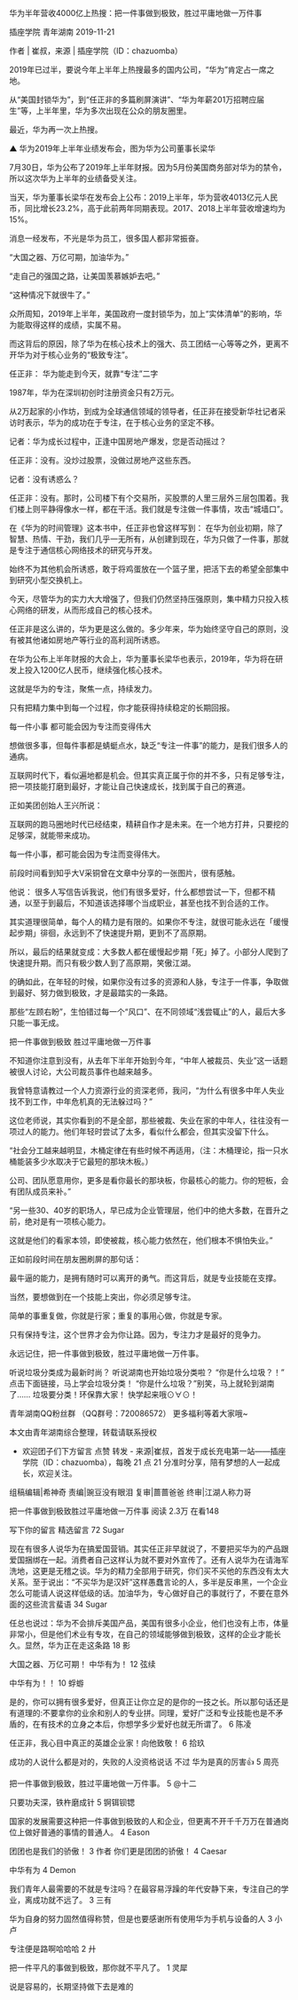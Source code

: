 华为半年营收4000亿上热搜：把一件事做到极致，胜过平庸地做一万件事

插座学院  青年湖南  2019-11-21

作者 | 崔叔，来源 | 插座学院（ID：chazuomba）

2019年已过半，要说今年上半年上热搜最多的国内公司，“华为”肯定占一席之地。

从“美国封锁华为”，到“任正非的多篇刷屏演讲”、“华为年薪201万招聘应届生”等，上半年里，华为多次出现在公众的朋友圈里。

最近，华为再一次上热搜。


▲ 华为2019年上半年业绩发布会，图为华为公司董事长梁华

7月30日，华为公布了2019年上半年财报。因为5月份美国商务部对华为的禁令，所以这次华为上半年的业绩备受关注。

当天，华为董事长梁华在发布会上公布：2019上半年，华为营收4013亿元人民币，同比增长23.2%，高于此前两年同期表现。2017、2018上半年营收增速均为15%。

消息一经发布，不光是华为员工，很多国人都非常振奋。

“大国之器、万亿可期，加油华为。”

“走自己的强国之路，让美国羡慕嫉妒去吧。”

“这种情况下就很牛了。”




众所周知，2019年上半年，美国政府一度封锁华为，加上“实体清单”的影响，华为能取得这样的成绩，实属不易。

而这背后的原因，除了华为在核心技术上的强大、员工团结一心等等之外，更离不开华为对于核心业务的“极致专注”。



任正非：
华为能走到今天，就靠“专注”二字

1987年，华为在深圳初创时注册资金只有2万元。

从2万起家的小作坊，到成为全球通信领域的领导者，任正非在接受新华社记者采访时表示，华为的成功在于专注，在于核心业务的坚定不移。

记者：华为成长过程中，正逢中国房地产爆发，您是否动摇过？

任正非：没有。没炒过股票，没做过房地产这些东西。

记者：没有诱惑么？

任正非：没有。那时，公司楼下有个交易所，买股票的人里三层外三层包围着。我们楼上则平静得像水一样，都在干活。我们就是专注做一件事情，攻击“城墙口”。

在《华为的时间管理》这本书中，任正非也曾这样写到：
在华为创业初期，除了智慧、热情、干劲，我们几乎一无所有，从创建到现在，华为只做了一件事，那就是专注于通信核心网络技术的研究与开发。

始终不为其他机会所诱惑，敢于将鸡蛋放在一个篮子里，把活下去的希望全部集中到研究小型交换机上。

今天，尽管华为的实力大大增强了，但我们仍然坚持压强原则，集中精力只投入核心网络的研发，从而形成自己的核心技术。

任正非是这么讲的，华为更是这么做的。多少年来，华为始终坚守自己的原则，没有被其他诸如房地产等行业的高利润所诱惑。

在华为公布上半年财报的大会上，华为董事长梁华也表示，2019年，华为将在研发上投入1200亿人民币，继续强化核心技术。

这就是华为的专注，聚焦一点，持续发力。

只有把精力集中到每一个过程，你才能获得持续稳定的长期回报。





每一件小事
都可能会因为专注而变得伟大

想做很多事，但每件事都是蜻蜓点水，缺乏“专注一件事”的能力，是我们很多人的通病。

互联网时代下，看似遍地都是机会。但其实真正属于你的并不多，只有足够专注，把一项技能打磨到最好，才能让自己快速成长，找到属于自己的赛道。

正如美团创始人王兴所说：

互联网的跑马圈地时代已经结束，精耕自作才是未来。在一个地方打井，只要挖的足够深，就能带来成功。

每一件小事，都可能会因为专注而变得伟大。

前段时间看到知乎大V采铜曾在文章中分享的一张图片，很有感触。


他说：
很多人写信告诉我说，他们有很多爱好，什么都想尝试一下，但都不精通，以至于到最后，不知道该选择哪个当成职业，甚至也找不到合适的工作。

其实道理很简单，每个人的精力是有限的。如果你不专注，就很可能永远在「缓慢起步期」徘徊，永远到不了快速提升期，更到不了高原期。

所以，最后的结果就变成：大多数人都在缓慢起步期「死」掉了。小部分人爬到了快速提升期。而只有极少数人到了高原期，笑傲江湖。

的确如此，在年轻的时候，如果你没有过多的资源和人脉，专注于一件事，争取做到最好、努力做到极致，才是最踏实的一条路。

那些“左顾右盼”，生怕错过每一个“风口”、在不同领域“浅尝辄止”的人，最后大多只能一事无成。



把一件事做到极致
胜过平庸地做一万件事

不知道你注意到没有，从去年下半年开始到今年，“中年人被裁员、失业”这一话题被很人讨论，大公司裁员事件也越来越多。

我曾特意请教过一个人力资源行业的资深老师，我问，“为什么有很多中年人失业找不到工作，中年危机真的无法躲过吗？”

这位老师说，其实你看到的不是全部，那些被裁、失业在家的中年人，往往没有一项过人的能力。他们年轻时尝试了太多，看似什么都会，但其实没留下什么。

“社会分工越来越明显，木桶定律在有些时候不再适用，（注：木桶理论，指一只水桶能装多少水取决于它最短的那块木板。）

公司、团队愿意用你，更多是看你最长的那块板，你最核心的能力。你的短板，会有团队成员来补。”

“另一些30、40岁的职场人，早已成为企业管理层，他们中的绝大多数，在晋升之前，绝对是有一项核心能力。

这就是他们的看家本领，即使被裁，核心能力依然在，他们根本不惧怕失业。”

正如前段时间在朋友圈刷屏的那句话：

最牛逼的能力，是拥有随时可以离开的勇气。而这背后，就是专业技能在支撑。

当然，要想做到在一个技能上突出，你必须足够专注。



简单的事重复做，你就是行家；重复的事用心做，你就是专家。

只有保持专注，这个世界才会为你让路。因为，专注力才是最好的竞争力。

永远记住，把一件事做到极致，胜过平庸地做一万件事。


听说垃圾分类成为最新时尚？
听说湖南也开始垃圾分类啦？
“你是什么垃圾？！”
点击下面链接，马上学会垃圾分类！
“你是什么垃圾？”别笑，马上就轮到湖南了……
垃圾要分类！环保靠大家！
快学起来哦⊙∀⊙！






青年湖南QQ粉丝群
（QQ群号：720086572）
更多福利等着大家哦~



本文由青年湖南综合整理，转载请联系授权
- 欢迎团子们下方留言 点赞 转发 -
来源|崔叔，首发于成长充电第一站——插座学院（ID：chazuomba），每晚 21 点 21 分准时分享，陪有梦想的人一起成长，欢迎关注。

组稿编辑|希神奇
责编|豌豆没有眼泪 复审|蔷蔷爸爸 终审|江湖人称力哥



把一件事做到极致胜过平庸地做一万件事
阅读 2.3万
 在看148

写下你的留言
精选留言
 72
Sugar

 现在有很多人说华为在搞爱国营销。其实任正非早就说了，不要把买华为的产品跟爱国捆绑在一起。消费者自己这样认为就不要对外宣传了。还有人说华为在请海军洗地，这更是无稽之谈。华为的精力全部用于研究，你们买不买他的东西没有太大关系。至于说出：“不买华为是汉奸”这样愚蠢言论的人，多半是反串黑，一个企业怎么可能请人说这样低级的话。加油华为，专心做好自己的事就行了，不要在意外面的这些流言蜚语
 34
Sugar

 任总也说过：华为不会排斥美国产品，美国有很多小企业，他们也没有上市，体量非常小，但是他们术业有专攻，在自己的领域能够做到极致，这样的企业才能长久。显然，华为正在走这条路
 18
影

 大国之器、万亿可期！
中华有为！
 12
弦续

 中华有为！！
 10
蜉蝣

 是的，你可以拥有很多爱好，但真正让你立足的是你的一技之长。所以那句话还是有道理的:不要拿你的业余和别人的专业拼。同理，爱好广泛和专业技能也是不矛盾的，在有技术的立身之本后，你想学多少爱好也就无所谓了。
 6
陈凌

 任正非，我心目中真正的英雄企业家！向他致敬！
 6
拾玖

 成功的人说什么都是对的，失败的人没资格说话 不过 华为是真的厉害👍
 5
周亮

 把一件事做到极致，胜过平庸地做一万件事。
 5
@十二

 只要功夫深，铁杵磨成针
 5
锕铒钡锶

 国家的发展需要这种把一件事做到极致的人和企业，但更离不开千千万万在普通岗位上做好普通的事情的普通人。
 4
Eason

 团团也是我们的骄傲！
 3
作者
 你们更是团团的骄傲！
 4
Caesar

 中华有为
 4
Demon

 我们青年人最需要的不就是专注吗？在最容易浮躁的年代安静下来，专注自己的学业，离成功就不远了。
 3
三有

 华为自身的努力固然值得称赞，但是也要感谢所有使用华为手机与设备的人
 3
小卢

 专注便是路啊哈哈哈
 2
廾

 把一件平凡的事做到极致，那你就不平凡了。
 1
灵犀

 说是容易的，长期坚持做下去是难的
